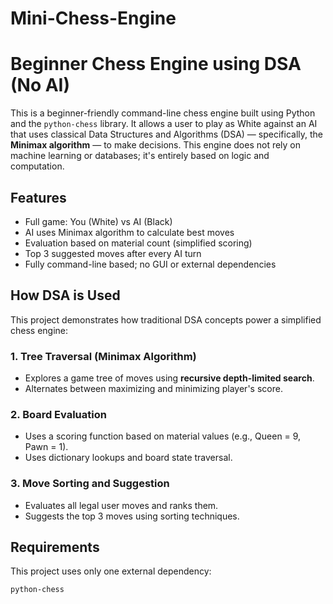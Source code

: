 # Mini-Chess-Engine
# Beginner Chess Engine using DSA (No AI)

This is a beginner-friendly command-line chess engine built using Python and the `python-chess` library. It allows a user to play as White against an AI that uses classical Data Structures and Algorithms (DSA) — specifically, the **Minimax algorithm** — to make decisions. This engine does not rely on machine learning or databases; it's entirely based on logic and computation.

## Features

- Full game: You (White) vs AI (Black)
- AI uses Minimax algorithm to calculate best moves
- Evaluation based on material count (simplified scoring)
- Top 3 suggested moves after every AI turn
- Fully command-line based; no GUI or external dependencies

## How DSA is Used

This project demonstrates how traditional DSA concepts power a simplified chess engine:

### 1. Tree Traversal (Minimax Algorithm)
- Explores a game tree of moves using **recursive depth-limited search**.
- Alternates between maximizing and minimizing player's score.

### 2. Board Evaluation
- Uses a scoring function based on material values (e.g., Queen = 9, Pawn = 1).
- Uses dictionary lookups and board state traversal.

### 3. Move Sorting and Suggestion
- Evaluates all legal user moves and ranks them.
- Suggests the top 3 moves using sorting techniques.

## Requirements

This project uses only one external dependency:

```bash
python-chess


